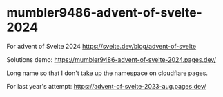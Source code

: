 # mumbler9486-advent-of-svelte-2024

For advent of Svelte 2024 https://svelte.dev/blog/advent-of-svelte

Solutions demo: https://mumbler9486-advent-of-svelte-2024.pages.dev/

Long name so that I don't take up the namespace on cloudflare pages.

For last year's attempt: https://advent-of-svelte-2023-aug.pages.dev/
